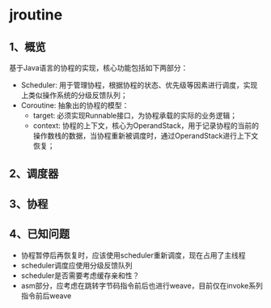 # jroutine
## 1、概览
基于Java语言的协程的实现，核心功能包括如下两部分：
- Scheduler: 用于管理协程，根据协程的状态、优先级等因素进行调度，实现上类似操作系统的分级反馈队列；
- Coroutine: 抽象出的协程的模型：
  - target: 必须实现Runnable接口，为协程承载的实际的业务逻辑；
  - context: 协程的上下文，核心为OperandStack，用于记录协程的当前的操作数栈的数据，当协程重新被调度时，通过OperandStack进行上下文恢复；

## 2、调度器

## 3、协程


## 4、已知问题
- 协程暂停后再恢复时，应该使用scheduler重新调度，现在占用了主线程
- scheduler调度应使用分级反馈队列
- scheduler是否需要考虑缓存亲和性？
- asm部分，应考虑在跳转字节码指令前后也进行weave，目前仅在invoke系列指令前后weave